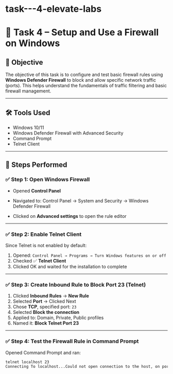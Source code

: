 # task---4-elevate-labs
# 🔐 Task 4 – Setup and Use a Firewall on Windows

## 📝 Objective
The objective of this task is to configure and test basic firewall rules using **Windows Defender Firewall** to block and allow specific network traffic (ports). This helps understand the fundamentals of traffic filtering and basic firewall management.

---

## 🛠 Tools Used
- Windows 10/11
- Windows Defender Firewall with Advanced Security
- Command Prompt
- Telnet Client

---

## 🔧 Steps Performed

### ✅ Step 1: Open Windows Firewall
- Opened **Control Panel**
- Navigated to: Control Panel → System and Security → Windows Defender Firewall

- Clicked on **Advanced settings** to open the rule editor

---

### ✅ Step 2: Enable Telnet Client
Since Telnet is not enabled by default:
1. Opened: `Control Panel → Programs → Turn Windows features on or off`
2. Checked ✅ **Telnet Client**
3. Clicked OK and waited for the installation to complete

---

### ✅ Step 3: Create Inbound Rule to Block Port 23 (Telnet)
1. Clicked **Inbound Rules** → **New Rule**
2. Selected **Port** → Clicked Next
3. Chose **TCP**, specified port: `23`
4. Selected **Block the connection**
5. Applied to: Domain, Private, Public profiles
6. Named it: **Block Telnet Port 23**

---

### ✅ Step 4: Test the Firewall Rule in Command Prompt
Opened Command Prompt and ran:

```bash
telnet localhost 23
Connecting To localhost...Could not open connection to the host, on port 23: Connect failed

